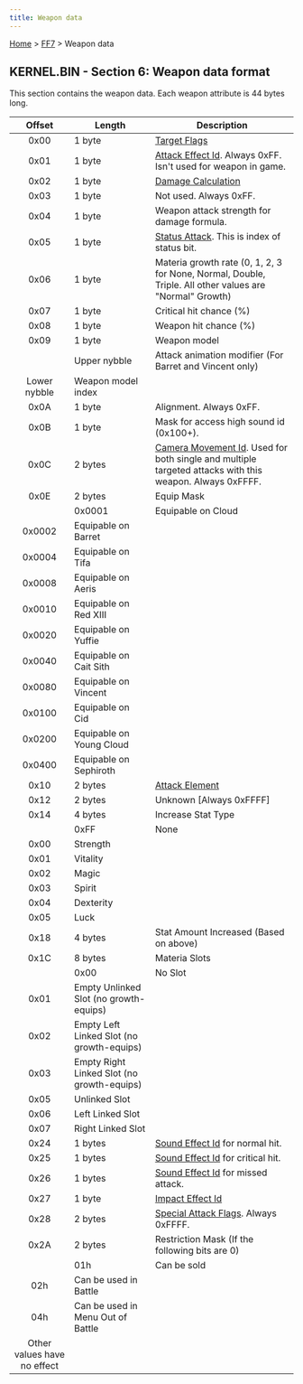 ```yaml
---
title: Weapon data
---
```


[Home](../Main%20Page.md.md) > [FF7](../FF7.md) > Weapon data

## KERNEL.BIN - Section 6: Weapon data format

This section contains the weapon data. Each weapon attribute is 44 bytes
long.

|           Offset            | Length                                     | Description                                                                                                 |
|:---------------------------:|--------------------------------------------|-------------------------------------------------------------------------------------------------------------|
|            0x00             | 1 byte                                     | [Target Flags][]                                                                                            |
|            0x01             | 1 byte                                     | [Attack Effect Id][]. Always 0xFF. Isn't used for weapon in game.                                           |
|            0x02             | 1 byte                                     | [Damage Calculation][]                                                                                      |
|            0x03             | 1 byte                                     | Not used. Always 0xFF.                                                                                      |
|            0x04             | 1 byte                                     | Weapon attack strength for damage formula.                                                                  |
|            0x05             | 1 byte                                     | [Status Attack][]. This is index of status bit.                                                             |
|            0x06             | 1 byte                                     | Materia growth rate (0, 1, 2, 3 for None, Normal, Double, Triple. All other values are "Normal" Growth)     |
|            0x07             | 1 byte                                     | Critical hit chance (%)                                                                                     |
|            0x08             | 1 byte                                     | Weapon hit chance (%)                                                                                       |
|            0x09             | 1 byte                                     | Weapon model                                                                                                |
|                             | Upper nybble                               | Attack animation modifier (For Barret and Vincent only)                                                     |
|        Lower nybble         | Weapon model index                         |                                                                                                             |
|            0x0A             | 1 byte                                     | Alignment. Always 0xFF.                                                                                     |
|            0x0B             | 1 byte                                     | Mask for access high sound id (0x100+).                                                                     |
|            0x0C             | 2 bytes                                    | [Camera Movement Id][]. Used for both single and multiple targeted attacks with this weapon. Always 0xFFFF. |
|            0x0E             | 2 bytes                                    | Equip Mask                                                                                                  |
|                             | 0x0001                                     | Equipable on Cloud                                                                                          |
|           0x0002            | Equipable on Barret                        |                                                                                                             |
|           0x0004            | Equipable on Tifa                          |                                                                                                             |
|           0x0008            | Equipable on Aeris                         |                                                                                                             |
|           0x0010            | Equipable on Red XIII                      |                                                                                                             |
|           0x0020            | Equipable on Yuffie                        |                                                                                                             |
|           0x0040            | Equipable on Cait Sith                     |                                                                                                             |
|           0x0080            | Equipable on Vincent                       |                                                                                                             |
|           0x0100            | Equipable on Cid                           |                                                                                                             |
|           0x0200            | Equipable on Young Cloud                   |                                                                                                             |
|           0x0400            | Equipable on Sephiroth                     |                                                                                                             |
|            0x10             | 2 bytes                                    | [Attack Element][]                                                                                          |
|            0x12             | 2 bytes                                    | Unknown \[Always 0xFFFF\]                                                                                   |
|            0x14             | 4 bytes                                    | Increase Stat Type                                                                                          |
|                             | 0xFF                                       | None                                                                                                        |
|            0x00             | Strength                                   |                                                                                                             |
|            0x01             | Vitality                                   |                                                                                                             |
|            0x02             | Magic                                      |                                                                                                             |
|            0x03             | Spirit                                     |                                                                                                             |
|            0x04             | Dexterity                                  |                                                                                                             |
|            0x05             | Luck                                       |                                                                                                             |
|            0x18             | 4 bytes                                    | Stat Amount Increased (Based on above)                                                                      |
|            0x1C             | 8 bytes                                    | Materia Slots                                                                                               |
|                             | 0x00                                       | No Slot                                                                                                     |
|            0x01             | Empty Unlinked Slot (no growth-equips)     |                                                                                                             |
|            0x02             | Empty Left Linked Slot (no growth-equips)  |                                                                                                             |
|            0x03             | Empty Right Linked Slot (no growth-equips) |                                                                                                             |
|            0x05             | Unlinked Slot                              |                                                                                                             |
|            0x06             | Left Linked Slot                           |                                                                                                             |
|            0x07             | Right Linked Slot                          |                                                                                                             |
|            0x24             | 1 bytes                                    | [Sound Effect Id][] for normal hit.                                                                         |
|            0x25             | 1 bytes                                    | [Sound Effect Id][] for critical hit.                                                                       |
|            0x26             | 1 bytes                                    | [Sound Effect Id][] for missed attack.                                                                      |
|            0x27             | 1 byte                                     | [Impact Effect Id][]                                                                                        |
|            0x28             | 2 bytes                                    | [Special Attack Flags][]. Always 0xFFFF.                                                                    |
|            0x2A             | 2 bytes                                    | Restriction Mask (If the following bits are 0)                                                              |
|                             | 01h                                        | Can be sold                                                                                                 |
|             02h             | Can be used in Battle                      |                                                                                                             |
|             04h             | Can be used in Menu Out of Battle          |                                                                                                             |
| Other values have no effect |                                            |                                                                                                             |

  [Target Flags]: Battle/Targeting%20Data.md "wikilink"
  [Attack Effect Id]: Battle/Attack%20Effect%20Id%20List.md "wikilink"
  [Damage Calculation]: Battle/Damage%20Calculation.md "wikilink"
  [Status Attack]: Battle/Status%20Effects.md "wikilink"
  [Camera Movement Id]: Battle/Camera%20Movement%20Id%20List.md "wikilink"
  [Attack Element]: Battle/Elemental%20Data.md "wikilink"
  [Sound Effect Id]: Battle/Sound%20Effect%20Id%20List.md "wikilink"
  [Impact Effect Id]: Battle/Impact%20Effect%20Id%20List.md "wikilink"
  [Special Attack Flags]: Battle/Special%20Attack%20Flags.md "wikilink"

